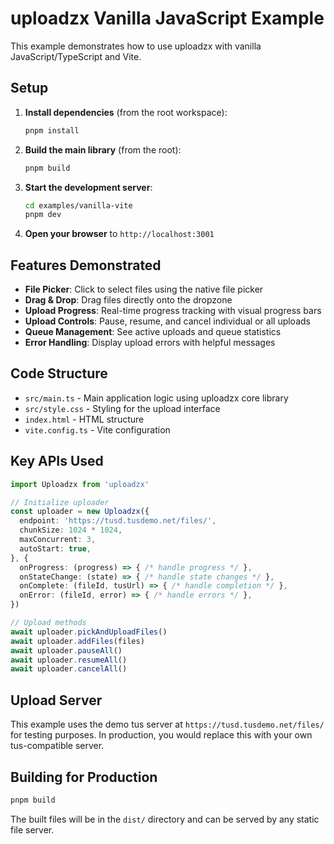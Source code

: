 # uploadzx Vanilla JavaScript Example

This example demonstrates how to use uploadzx with vanilla JavaScript/TypeScript and Vite.

## Setup

1. **Install dependencies** (from the root workspace):
   ```bash
   pnpm install
   ```

2. **Build the main library** (from the root):
   ```bash
   pnpm build
   ```

3. **Start the development server**:
   ```bash
   cd examples/vanilla-vite
   pnpm dev
   ```

4. **Open your browser** to `http://localhost:3001`

## Features Demonstrated

- **File Picker**: Click to select files using the native file picker
- **Drag & Drop**: Drag files directly onto the dropzone
- **Upload Progress**: Real-time progress tracking with visual progress bars
- **Upload Controls**: Pause, resume, and cancel individual or all uploads
- **Queue Management**: See active uploads and queue statistics
- **Error Handling**: Display upload errors with helpful messages

## Code Structure

- `src/main.ts` - Main application logic using uploadzx core library
- `src/style.css` - Styling for the upload interface
- `index.html` - HTML structure
- `vite.config.ts` - Vite configuration

## Key APIs Used

```typescript
import Uploadzx from 'uploadzx'

// Initialize uploader
const uploader = new Uploadzx({
  endpoint: 'https://tusd.tusdemo.net/files/',
  chunkSize: 1024 * 1024,
  maxConcurrent: 3,
  autoStart: true,
}, {
  onProgress: (progress) => { /* handle progress */ },
  onStateChange: (state) => { /* handle state changes */ },
  onComplete: (fileId, tusUrl) => { /* handle completion */ },
  onError: (fileId, error) => { /* handle errors */ },
})

// Upload methods
await uploader.pickAndUploadFiles()
await uploader.addFiles(files)
await uploader.pauseAll()
await uploader.resumeAll()
await uploader.cancelAll()
```

## Upload Server

This example uses the demo tus server at `https://tusd.tusdemo.net/files/` for testing purposes. In production, you would replace this with your own tus-compatible server.

## Building for Production

```bash
pnpm build
```

The built files will be in the `dist/` directory and can be served by any static file server. 